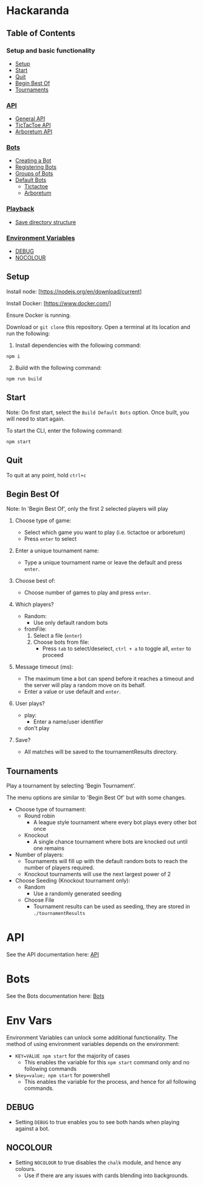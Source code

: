 # Hackaranda

## Table of Contents
### Setup and basic functionality
- [Setup](#setup)
- [Start](#start)
- [Quit](#quit)
- [Begin Best Of](#begin-best-of)
- [Tournaments](#tournaments)  
### [API](docs/API.md)
- [General API](docs/API.md#general-api)
- [TicTacToe API](docs/API.md#tictactoe)
- [Arboretum API](docs/API.md#arboretum)
### [Bots](docs/Bots.md)
- [Creating a Bot](docs/Bots.md#creating-a-bot)
- [Registering Bots](docs/Bots.md#registering-bots)
- [Groups of Bots](docs/Bots.md#groups-of-bots)
- [Default Bots](docs/Bots.md#default-bots)
    - [Tictactoe](docs/default/Tictactoe.md)
    - [Arboretum](docs/default/Arboretum.md)
### [Playback](docs/Playback.md)
- [Save directory structure](docs/Playback.md#save-directory-structure)
### [Environment Variables](#env-vars)
- [DEBUG](#debug)
- [NOCOLOUR](#nocolour)

## Setup

Install node: [https://nodejs.org/en/download/current]


Install Docker: [https://www.docker.com/]

Ensure Docker is running.

Download or `git clone` this repository. Open a terminal at its location and run the following:


1. Install dependencies with the following command:
```
npm i
```

2. Build with the following command:
```
npm run build
```

## Start

Note: On first start, select the `Build Default Bots` option. Once built, you will need to start again.

To start the CLI, enter the following command: 
```
npm start
```

## Quit
To quit at any point, hold `ctrl+c`


## Begin Best Of
Note: In 'Begin Best Of', only the first 2 selected players will play

1. Choose type of game:
    - Select which game you want to play (i.e. tictactoe or arboretum)
    - Press `enter` to select
2. Enter a unique tournament name:
    - Type a unique tournament name or leave the default and press `enter`.
3. Choose best of:
    - Choose number of games to play and press `enter`.
4. Which players? 
    - Random:
        - Use only default random bots
    - fromFile:
        1. Select a file (`enter`)
        2. Choose bots from file:
            - Press `tab` to select/deselect, `ctrl + a` to toggle all, `enter` to proceed
  
5. Message timeout (ms):
    - The maximum time a bot can spend before it reaches a timeout and the server will play a random move on its behalf.
    - Enter a value or use default and `enter`.
6. User plays?
    - play: 
        - Enter a name/user identifier
    - don't play
7. Save?
    - All matches will be saved to the tournamentResults directory.

## Tournaments
Play a tournament by selecting 'Begin Tournament'.

The menu options are similar to 'Begin Best Of' but with some changes.

- Choose type of tournament:
    - Round robin
        - A league style tournament where every bot plays every other bot once
    - Knockout
        - A single chance tournament where bots are knocked out until one remains
- Number of players:
    - Tournaments will fill up with the default random bots to reach the number of players required.
    - Knockout tournaments will use the next largest power of 2
- Choose Seeding (Knockout tournament only):
    - Random
        - Use a randomly generated seeding
    - Choose File
        - Tournament results can be used as seeding, they are stored in `./tournamentResults`

# API

See the API documentation here: [API](/docs/API.md)


# Bots

See the Bots documentation here: [Bots](/docs/Bots.md)

# Env Vars
Environment Variables can unlock some additional functionality. The method of using environment variables depends on the environment:
- `KEY=VALUE npm start` for the majority of cases
    - This enables the variable for this `npm start` command only and no following commands
- `$key=value; npm start` for powershell
    - This enables the variable for the process, and hence for all following commands.
## DEBUG
- Setting `DEBUG` to true enables you to see both hands when playing against a bot.

## NOCOLOUR
- Setting `NOCOLOUR` to true disables the `chalk` module, and hence any colours.
    - Use if there are any issues with cards blending into backgrounds.
